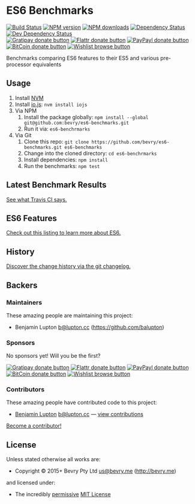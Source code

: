 
<!-- TITLE/ -->

# ES6 Benchmarks

<!-- /TITLE -->


<!-- BADGES/ -->

[![Build Status](https://img.shields.io/travis/bevry/es6-benchmarks/master.svg)](http://travis-ci.org/bevry/es6-benchmarks "Check this project's build status on TravisCI")
[![NPM version](https://img.shields.io/npm/v/es6-benchmarks.svg)](https://npmjs.org/package/es6-benchmarks "View this project on NPM")
[![NPM downloads](https://img.shields.io/npm/dm/es6-benchmarks.svg)](https://npmjs.org/package/es6-benchmarks "View this project on NPM")
[![Dependency Status](https://img.shields.io/david/bevry/es6-benchmarks.svg)](https://david-dm.org/bevry/es6-benchmarks)
[![Dev Dependency Status](https://img.shields.io/david/dev/bevry/es6-benchmarks.svg)](https://david-dm.org/bevry/es6-benchmarks#info=devDependencies)<br/>
[![Gratipay donate button](https://img.shields.io/gratipay/bevry.svg)](https://www.gratipay.com/bevry/ "Donate weekly to this project using Gratipay")
[![Flattr donate button](https://img.shields.io/badge/flattr-donate-yellow.svg)](http://flattr.com/thing/344188/balupton-on-Flattr "Donate monthly to this project using Flattr")
[![PayPayl donate button](https://img.shields.io/badge/paypal-donate-yellow.svg)](https://www.paypal.com/cgi-bin/webscr?cmd=_s-xclick&hosted_button_id=QB8GQPZAH84N6 "Donate once-off to this project using Paypal")
[![BitCoin donate button](https://img.shields.io/badge/bitcoin-donate-yellow.svg)](https://bevry.me/bitcoin "Donate once-off to this project using BitCoin")
[![Wishlist browse button](https://img.shields.io/badge/wishlist-donate-yellow.svg)](https://bevry.me/wishlist "Buy an item on our wishlist for us")

<!-- /BADGES -->


<!-- DESCRIPTION/ -->

Benchmarks comparing ES6 features to their ES5 and various pre-processor equivalents

<!-- /DESCRIPTION -->


## Usage

1. Install [NVM](https://github.com/creationix/nvm)
1. Install [io.js](https://iojs.org): `nvm install iojs`
1. Via NPM
	1. Install the package globally: `npm install --global git@github.com:bevry/es6-benchmarks.git`
	1. Run it via: `es6-benchrmarks`
1. Via Git
	1. Clone this repo: `git clone https://github.com/bevry/es6-benchmarks.git es6-benchmarks`
	1. Change into the cloned directory: `cd es6-benchrmarks`
	1. Install dependencies: `npm install`
	1. Run the benchmarks: `npm test`

## Latest Benchmark Results

[See what Travis CI says.](https://travis-ci.org/bevry/es6-benchmarks)

## ES6 Features

[Check out this listing to learn more about ES6.](https://github.com/lukehoban/es6features)

## History
[Discover the change history via the git changelog.](https://github.com/bevry/es6-benchmarks/commits/master)


<!-- BACKERS/ -->

## Backers

### Maintainers

These amazing people are maintaining this project:

- Benjamin Lupton <b@lupton.cc> (https://github.com/balupton)

### Sponsors

No sponsors yet! Will you be the first?

[![Gratipay donate button](https://img.shields.io/gratipay/bevry.svg)](https://www.gratipay.com/bevry/ "Donate weekly to this project using Gratipay")
[![Flattr donate button](https://img.shields.io/badge/flattr-donate-yellow.svg)](http://flattr.com/thing/344188/balupton-on-Flattr "Donate monthly to this project using Flattr")
[![PayPayl donate button](https://img.shields.io/badge/paypal-donate-yellow.svg)](https://www.paypal.com/cgi-bin/webscr?cmd=_s-xclick&hosted_button_id=QB8GQPZAH84N6 "Donate once-off to this project using Paypal")
[![BitCoin donate button](https://img.shields.io/badge/bitcoin-donate-yellow.svg)](https://bevry.me/bitcoin "Donate once-off to this project using BitCoin")
[![Wishlist browse button](https://img.shields.io/badge/wishlist-donate-yellow.svg)](https://bevry.me/wishlist "Buy an item on our wishlist for us")

### Contributors

These amazing people have contributed code to this project:

- [Benjamin Lupton](https://github.com/balupton) <b@lupton.cc> — [view contributions](https://github.com/bevry/es6-benchmarks/commits?author=balupton)

[Become a contributor!](https://github.com/bevry/es6-benchmarks/blob/master/CONTRIBUTING.md#files)

<!-- /BACKERS -->


<!-- LICENSE/ -->

## License

Unless stated otherwise all works are:

- Copyright &copy; 2015+ Bevry Pty Ltd <us@bevry.me> (http://bevry.me)

and licensed under:

- The incredibly [permissive](http://en.wikipedia.org/wiki/Permissive_free_software_licence) [MIT License](http://opensource.org/licenses/mit-license.php)

<!-- /LICENSE -->
